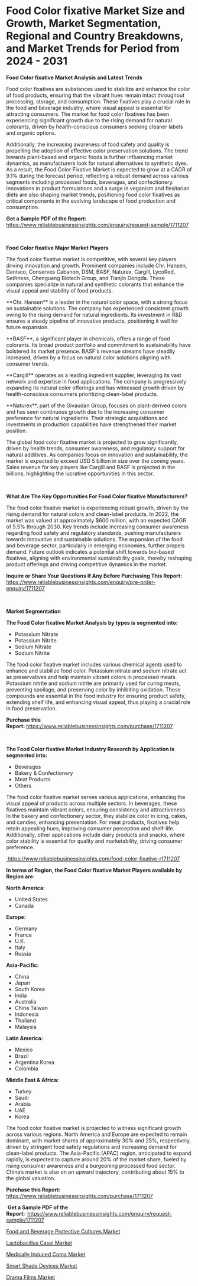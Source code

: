 <p><h1>Food Color fixative Market Size and Growth, Market Segmentation, Regional and Country Breakdowns, and Market Trends for Period from 2024 -  2031</h1></p><p><strong>Food Color fixative Market Analysis and Latest Trends</strong></p>
<p><p>Food color fixatives are substances used to stabilize and enhance the color of food products, ensuring that the vibrant hues remain intact throughout processing, storage, and consumption. These fixatives play a crucial role in the food and beverage industry, where visual appeal is essential for attracting consumers. The market for food color fixatives has been experiencing significant growth due to the rising demand for natural colorants, driven by health-conscious consumers seeking cleaner labels and organic options. </p><p>Additionally, the increasing awareness of food safety and quality is propelling the adoption of effective color preservation solutions. The trend towards plant-based and organic foods is further influencing market dynamics, as manufacturers look for natural alternatives to synthetic dyes. As a result, the Food Color Fixative Market is expected to grow at a CAGR of 9.1% during the forecast period, reflecting a robust demand across various segments including processed foods, beverages, and confectionery. Innovations in product formulations and a surge in veganism and flexitarian diets are also shaping market trends, positioning food color fixatives as critical components in the evolving landscape of food production and consumption.</p></p>
<p><strong>Get a Sample PDF of the Report:&nbsp;</strong> <a href="https://www.reliablebusinessinsights.com/enquiry/request-sample/1711207?utm_campaign=57&utm_medium=2&utm_source=Github&utm_content=ia&utm_term=22102024&utm_id=food-color-fixative">https://www.reliablebusinessinsights.com/enquiry/request-sample/1711207</a></p>
<p>&nbsp;</p>
<p><strong>Food Color fixative Major Market Players</strong></p>
<p><p>The food color fixative market is competitive, with several key players driving innovation and growth. Prominent companies include Chr. Hansen, Danisco, Conserves Cabanon, DSM, BASF, Naturex, Cargill, LycoRed, Sethness, Chenguang Biotech Group, and Tianjin Dongda. These companies specialize in natural and synthetic colorants that enhance the visual appeal and stability of food products.</p><p>**Chr. Hansen** is a leader in the natural color space, with a strong focus on sustainable solutions. The company has experienced consistent growth owing to the rising demand for natural ingredients. Its investment in R&D ensures a steady pipeline of innovative products, positioning it well for future expansion.</p><p>**BASF**, a significant player in chemicals, offers a range of food colorants. Its broad product portfolio and commitment to sustainability have bolstered its market presence. BASF's revenue streams have steadily increased, driven by a focus on natural color solutions aligning with consumer trends.</p><p>**Cargill** operates as a leading ingredient supplier, leveraging its vast network and expertise in food applications. The company is progressively expanding its natural color offerings and has witnessed growth driven by health-conscious consumers prioritizing clean-label products.</p><p>**Naturex**, part of the Givaudan Group, focuses on plant-derived colors and has seen continuous growth due to the increasing consumer preference for natural ingredients. Their strategic acquisitions and investments in production capabilities have strengthened their market position.</p><p>The global food color fixative market is projected to grow significantly, driven by health trends, consumer awareness, and regulatory support for natural additives. As companies focus on innovation and sustainability, the market is expected to exceed USD 5 billion in size over the coming years. Sales revenue for key players like Cargill and BASF is projected in the billions, highlighting the lucrative opportunities in this sector.</p></p>
<p>&nbsp;</p>
<p><strong>What Are The Key Opportunities For Food Color fixative Manufacturers?</strong></p>
<p><p>The food color fixative market is experiencing robust growth, driven by the rising demand for natural colors and clean-label products. In 2022, the market was valued at approximately $600 million, with an expected CAGR of 5.5% through 2030. Key trends include increasing consumer awareness regarding food safety and regulatory standards, pushing manufacturers towards innovative and sustainable solutions. The expansion of the food and beverage sector, particularly in emerging economies, further propels demand. Future outlook indicates a potential shift towards bio-based fixatives, aligning with environmental sustainability goals, thereby reshaping product offerings and driving competitive dynamics in the market.</p></p>
<p><strong>Inquire or Share Your Questions If Any Before Purchasing This Report:</strong> <a href="https://www.reliablebusinessinsights.com/enquiry/pre-order-enquiry/1711207?utm_campaign=57&utm_medium=2&utm_source=Github&utm_content=ia&utm_term=22102024&utm_id=food-color-fixative">https://www.reliablebusinessinsights.com/enquiry/pre-order-enquiry/1711207</a></p>
<p>&nbsp;</p>
<p><strong>Market Segmentation</strong></p>
<p><strong>The Food Color fixative Market Analysis by types is segmented into:</strong></p>
<p><ul><li>Potassium Nitrate</li><li>Potassium Nitrite</li><li>Sodium Nitrate</li><li>Sodium Nitrite</li></ul></p>
<p><p>The food color fixative market includes various chemical agents used to enhance and stabilize food color. Potassium nitrate and sodium nitrate act as preservatives and help maintain vibrant colors in processed meats. Potassium nitrite and sodium nitrite are primarily used for curing meats, preventing spoilage, and preserving color by inhibiting oxidation. These compounds are essential in the food industry for ensuring product safety, extending shelf life, and enhancing visual appeal, thus playing a crucial role in food preservation.</p></p>
<p><strong>Purchase this Report:&nbsp;</strong><a href="https://www.reliablebusinessinsights.com/purchase/1711207?utm_campaign=57&utm_medium=2&utm_source=Github&utm_content=ia&utm_term=22102024&utm_id=food-color-fixative">https://www.reliablebusinessinsights.com/purchase/1711207</a></p>
<p>&nbsp;</p>
<p><strong>The Food Color fixative Market Industry Research by Application is segmented into:</strong></p>
<p><ul><li>Beverages</li><li>Bakery & Confectionery</li><li>Meat Products</li><li>Others</li></ul></p>
<p><p>The food color fixative market serves various applications, enhancing the visual appeal of products across multiple sectors. In beverages, these fixatives maintain vibrant colors, ensuring consistency and attractiveness. In the bakery and confectionery sector, they stabilize color in icing, cakes, and candies, enhancing presentation. For meat products, fixatives help retain appealing hues, improving consumer perception and shelf-life. Additionally, other applications include dairy products and snacks, where color stability is essential for quality and marketability, driving consumer preference.</p></p>
<p><a href="https://www.reliablebusinessinsights.com/food-color-fixative-r1711207?utm_campaign=57&utm_medium=2&utm_source=Github&utm_content=ia&utm_term=22102024&utm_id=food-color-fixative">&nbsp;https://www.reliablebusinessinsights.com/food-color-fixative-r1711207</a></p>
<p><strong>In terms of Region, the Food Color fixative Market Players available by Region are:</strong></p>
<p>
    <p> <strong> North America: </strong>
        <ul>
            <li>United States</li>
            <li>Canada</li>
        </ul>
        </p> 
    <p> <strong> Europe: </strong>
        <ul>
            <li>Germany</li>
            <li>France</li>
            <li>U.K.</li>
            <li>Italy</li>
            <li>Russia</li>
        </ul>
        </p> 
    <p> <strong> Asia-Pacific: </strong>
        <ul>
            <li>China</li>
            <li>Japan</li>
            <li>South Korea</li>
            <li>India</li>
            <li>Australia</li>
            <li>China Taiwan</li>
            <li>Indonesia</li>
            <li>Thailand</li>
            <li>Malaysia</li>
        </ul>
        </p> 
    <p> <strong> Latin America: </strong>
        <ul>
            <li>Mexico</li>
            <li>Brazil</li>
            <li>Argentina Korea</li>
            <li>Colombia</li>
        </ul>
        </p> 
    <p> <strong> Middle East & Africa: </strong>
        <ul>
            <li>Turkey</li>
            <li>Saudi</li>
            <li>Arabia</li>
            <li>UAE</li>
            <li>Korea</li>
        </ul>
    </p>
    </p>
<p><p>The food color fixative market is projected to witness significant growth across various regions. North America and Europe are expected to remain dominant, with market shares of approximately 30% and 25%, respectively, driven by stringent food safety regulations and increasing demand for clean-label products. The Asia-Pacific (APAC) region, anticipated to expand rapidly, is expected to capture around 20% of the market share, fueled by rising consumer awareness and a burgeoning processed food sector. China’s market is also on an upward trajectory, contributing about 15% to the global valuation.</p></p>
<p><strong>Purchase this Report: </strong><a href="https://www.reliablebusinessinsights.com/purchase/1711207?utm_campaign=57&utm_medium=2&utm_source=Github&utm_content=ia&utm_term=22102024&utm_id=food-color-fixative">https://www.reliablebusinessinsights.com/purchase/1711207</a></p>
<p>&nbsp;<strong>Get a Sample PDF of the Report:&nbsp;&nbsp;</strong><a href="https://www.reliablebusinessinsights.com/enquiry/request-sample/1711207?utm_campaign=57&utm_medium=2&utm_source=Github&utm_content=ia&utm_term=22102024&utm_id=food-color-fixative">https://www.reliablebusinessinsights.com/enquiry/request-sample/1711207</a></p>
<p><strong></strong></p>
<p><p><a href="https://github.com/diedrer4btm/Market-Research-Report-List-1/blob/main/food-and-beverage-protective-cultures-market.md?utm_campaign=57&utm_medium=2&utm_source=Github&utm_content=ia&utm_term=22102024&utm_id=food-color-fixative">Food and Beverage Protective Cultures Market</a></p><p><a href="https://github.com/tenoreduwagley4rt/Market-Research-Report-List-1/blob/main/lactobacillus-casei-market.md?utm_campaign=57&utm_medium=2&utm_source=Github&utm_content=ia&utm_term=22102024&utm_id=food-color-fixative">Lactobacillus Casei Market</a></p><p><a href="https://www.linkedin.com/pulse/evaluating-medically-induced-coma-market-trends-growth-opportunities-m5ryc?utm_campaign=57&utm_medium=2&utm_source=Github&utm_content=ia&utm_term=22102024&utm_id=food-color-fixative">Medically Induced Coma Market</a></p><p><a href="https://issuu.com/reportprime-2/docs/smart-shade-devices-market-size-203_4ef649a2c569e7?utm_campaign=57&utm_medium=2&utm_source=Github&utm_content=ia&utm_term=22102024&utm_id=food-color-fixative">Smart Shade Devices Market</a></p><p><a href="https://www.linkedin.com/pulse/evaluating-drama-films-market-trends-growth-opportunities-lbnoe?utm_campaign=57&utm_medium=2&utm_source=Github&utm_content=ia&utm_term=22102024&utm_id=food-color-fixative">Drama Films Market</a></p></p>